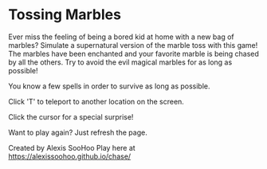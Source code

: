 # Tossing Marbles
Ever miss the feeling of being a bored kid at home with a new bag of marbles? Simulate a supernatural version of the marble toss with this game! The marbles have been enchanted and your favorite marble is being chased by all the others. Try to avoid the evil magical marbles for as long as possible!

You know a few spells in order to survive as long as possible. 

Click 'T' to teleport to another location on the screen.

Click the cursor for a special surprise!

Want to play again? Just refresh the page. 


Created by Alexis SooHoo
Play here at https://alexissoohoo.github.io/chase/
